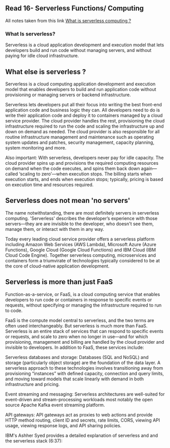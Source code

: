 ## Read 16- Serverless Functions/ Computing

All notes taken from this link [What is serverless computing ?](https://www.ibm.com/cloud/learn/serverless)

### What Is serverless?

Serverless is a cloud application development and execution model that lets developers build and run code without managing servers, and without paying for idle cloud infrastructure.


## What else is serverless ?
<p>Serverless is a cloud computing application development and execution model that enables developers to build and run application code without provisioning or managing servers or backend infrastructure.

Serverless lets developers put all their focus into writing the best front-end application code and business logic they can. All developers need to do is write their application code and deploy it to containers managed by a cloud service provider. The cloud provider handles the rest, provisioning the cloud infrastructure required to run the code and scaling the infrastructure up and down on demand as needed. The cloud provider is also responsible for all routine infrastructure management and maintenance such as operating system updates and patches, security management, capacity planning, system monitoring and more.

Also important: With serverless, developers never pay for idle capacity. The cloud provider spins up and provisions the required computing resources on demand when the code executes, and spins them back down again—called ‘scaling to zero’—when execution stops. The billing starts when execution starts, and ends when execution stops; typically, pricing is based on execution time and resources required.

## Serverless does not mean 'no servers'
<p>The name notwithstanding, there are most definitely servers in serverless computing. 'Serverless' describes the developer’s experience with those servers—they are are invisible to the developer, who doesn't see them, manage them, or interact with them in any way.

Today every leading cloud service provider offers a serverless platform including Amazon Web Services (AWS Lambda), Microsoft Azure (Azure Functions), Google Cloud (Google Cloud Functions) and IBM Cloud (IBM Cloud Code Engine). Together serverless computing, microservices and containers form a triumvirate of technologies typically considered to be at the core of cloud-native application development.

## Serverless is more than just FaaS
<p>Function-as-a-service, or FaaS, is a cloud computing service that enables developers to run code or containers in response to specific events or requests, without specifying or managing the infrastructure required to run to code.

FaaS is the compute model central to serverless, and the two terms are often used interchangeably. But serverless is much more than FaaS. Serverless is an entire stack of services that can respond to specific events or requests, and scale to zero when no longer in use—and for which provisioning, management and billing are handled by the cloud provider and invisible to developers. In addition to FaaS, these services include:

Serverless databases and storage: Databases (SQL and NoSQL) and storage (particularly object storage) are the foundation of the data layer. A serverless approach to these technologies involves transitioning away from provisioning “instances” with defined capacity, connection and query limits, and moving toward models that scale linearly with demand in both infrastructure and pricing.

Event streaming and messaging: Serverless architectures are well-suited for event-driven and stream-processing workloads most notably the open source Apache Kafka event streaming platform.

API gateways: API gateways act as proxies to web actions and provide HTTP method routing, client ID and secrets, rate limits, CORS, viewing API usage, viewing response logs, and API sharing policies.

IBM's Ashher Syed provides a detailed explanation of serverless and and the serverless stack (6:37):
